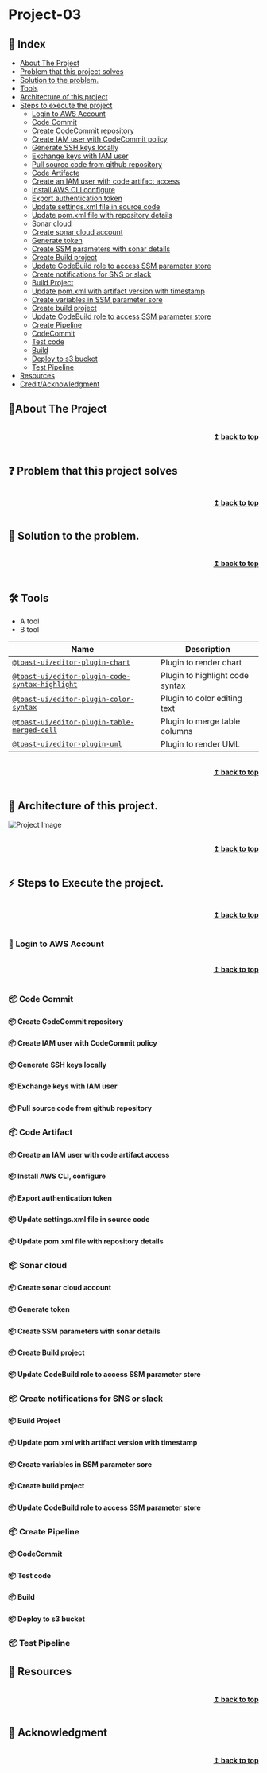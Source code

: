 
# Project-03
## :ledger: Index

- [About The Project](#beginner-about-the-project)
- [Problem that this project solves ](#question-problem-that-this-project-solves)
- [Solution to the problem.](#key-solution-to-the-problem)
- [Tools](#hammer_and_wrench-Tools)
- [Architecture of this project](#house-architecture-of-this-project)
- [Steps to execute the project](#zap-steps-to-execute-the-project)
  - [Login to AWS Account ](#key-login-to-aws-account )
  - [Code Commit](#package-code-commit)
  - [Create CodeCommit repository](#package-create-codecommit-repository)
  - [Create IAM user with CodeCommit policy](#package-create-iam-user-with-codecommit-policy )
  - [Generate SSH keys locally](#package-generate-ssh-keys-locally)
  - [Exchange keys with IAM user](#package-exchange-keys-with-iam-user)
  - [Pull source code from github repository ](#package-pull-source-code-from-github-repository)
  - [Code Artifacte](#package-code-artifact)
  - [Create an IAM user with code artifact access](#package-create-an-iam-user-with-code-artifact-access)
  - [Install AWS CLI configure](#package-install-aws-cli-configure)
  - [Export authentication token](#package-export-authentication-token)
  - [Update settings.xml file in source code ](#package-update-settings.xml-file-in-source-code)
  - [Update pom.xml file with repository details](#package-update-pom.xml-file-with-repository-details)
  - [Sonar cloud ](#package-sonar-cloud)
  - [Create sonar cloud account](#package-create-sonar-cloud-account)
  - [Generate token](#package-generate-token)
  - [Create SSM parameters with sonar details](#package-create-ssm-parameters-with-sonar-details)
  - [Create Build project](#package-create-build-project)
  - [Update CodeBuild role to access SSM parameter store](#package-update-codebuild-role-to-access-ssm-parameter-store)
  - [Create notifications for SNS or slack](#package-create-notifications-for-sns-or-slack)
  - [Build Project](#package-build-project)
  - [Update pom.xml with artifact version with timestamp](#package-update-pom.xml-with-artifact-version-with-timestamp)
  - [Create variables in SSM parameter sore](#package-create-variables-in-ssm-parameter-sore)
  - [Create build project](#package-create-build-project)
  - [Update CodeBuild role to access SSM parameter store ](#package-update-codebuild-role-to-access-ssm-parameter-store)
  - [Create Pipeline](#package-create-pipeline)
  - [CodeCommit](#package-codecommit)
  - [Test code](#package-test-code)
  - [Build](#package-build)
  - [Deploy to s3 bucket](#package-deploy-to-s3-bucket)
  - [Test Pipeline](#package-test-pipeline)
- [Resources](#page_facing_up-resources)
- [Credit/Acknowledgment](#star2-creditacknowledgment)


## :beginner:About The Project

<br/>
<div align="right">
    <b><a href="#Project-03">↥ back to top</a></b>
</div>
<br/>

## :question: Problem that this project solves 

<br/>
<div align="right">
    <b><a href="#Project-03">↥ back to top</a></b>
</div>
<br/>

## :key: Solution to the problem.

<br/>
<div align="right">
    <b><a href="#Project-03">↥ back to top</a></b>
</div>
<br/>

## :hammer_and_wrench: Tools
- A tool
- B tool

| Name | Description |
| --- | --- |
| [`@toast-ui/editor-plugin-chart`](https://github.com/nhn/tui.editor/tree/master/plugins/chart) | Plugin to render chart |
| [`@toast-ui/editor-plugin-code-syntax-highlight`](https://github.com/nhn/tui.editor/tree/master/plugins/code-syntax-highlight) | Plugin to highlight code syntax |
| [`@toast-ui/editor-plugin-color-syntax`](https://github.com/nhn/tui.editor/tree/master/plugins/color-syntax) | Plugin to color editing text |
| [`@toast-ui/editor-plugin-table-merged-cell`](https://github.com/nhn/tui.editor/tree/master/plugins/table-merged-cell) | Plugin to merge table columns |
| [`@toast-ui/editor-plugin-uml`](https://github.com/nhn/tui.editor/tree/master/plugins/uml) | Plugin to render UML 

<br/>
<div align="right">
    <b><a href="#Project-03">↥ back to top</a></b>
</div>
<br/>


## :beginner: Architecture of this project.

![Project Image](project-image-url)

<br/>
<div align="right">
    <b><a href="#Project-03">↥ back to top</a></b>
</div>
<br/>

## :zap: Steps to Execute the project. 

<br/>
<div align="right">
    <b><a href="#Project-03">↥ back to top</a></b>
</div>
<br/>

### :key: Login to AWS Account

<br/>
<div align="right">
    <b><a href="#Project-03">↥ back to top</a></b>
</div>
<br/>

### :package: Code Commit
#### :package: Create CodeCommit repository
#### :package: Create IAM user with CodeCommit policy
#### :package: Generate SSH keys locally
#### :package: Exchange keys with IAM user
#### :package: Pull source code from github repository 
### :package: Code Artifact
#### :package: Create an IAM user with code artifact access
#### :package: Install AWS CLI, configure
#### :package: Export authentication token
#### :package: Update settings.xml file in source code 
#### :package: Update pom.xml file with repository details
### :package: Sonar cloud 
#### :package: Create sonar cloud account
#### :package: Generate token
#### :package: Create SSM parameters with sonar details
#### :package: Create Build project
#### :package: Update CodeBuild role to access SSM parameter store
### :package: Create notifications for SNS or slack
#### :package: Build Project
#### :package: Update pom.xml with artifact version with timestamp
#### :package: Create variables in SSM parameter sore
#### :package: Create build project
#### :package: Update CodeBuild role to access SSM parameter store 
### :package: Create Pipeline
#### :package: CodeCommit
#### :package: Test code
#### :package: Build
#### :package: Deploy to s3 bucket
### :package: Test Pipeline

## :page_facing_up: Resources

<br/>
<div align="right">
    <b><a href="#Project-03">↥ back to top</a></b>
</div>
<br/>


## :star2: Acknowledgment


<br/>
<div align="right">
    <b><a href="#Project-03">↥ back to top</a></b>
</div>
<br/>

